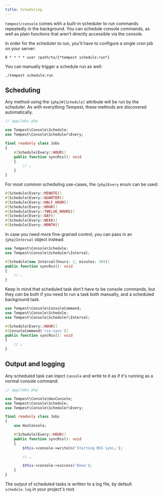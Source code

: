 ```yaml
---
title: Scheduling
---
```


`tempest/console` comes with a built-in scheduler to run commands repeatedly in the background. You can schedule console commands, as well as plain functions that aren't directly accessible via the console.

In order for the scheduler to run, you'll have to configure a single cron job on your server:

```
0 * * * * user /path/to/{*tempest schedule:run*}
```

You can manually trigger a schedule run as well:

```
./tempest schedule:run
```

## Scheduling

Any method using the `{php}#[Schedule]` attribute will be run by the scheduler. As with everything Tempest, these methods are discovered automatically.

```php
// app/Jobs.php

use Tempest\Console\Schedule;
use Tempest\Console\Scheduler\Every;

final readonly class Jobs
{
    #[Schedule(Every::HOUR)]
    public function syncRss(): void
    {
        // …
    }
}
```

For most common scheduling use-cases, the `{php}Every` enum can be used:

```php
#[Schedule(Every::MINUTE)]
#[Schedule(Every::QUARTER)]
#[Schedule(Every::HALF_HOUR)]
#[Schedule(Every::HOUR)]
#[Schedule(Every::TWELVE_HOURS)]
#[Schedule(Every::DAY)]
#[Schedule(Every::WEEK)]
#[Schedule(Every::MONTH)]
```

In case you need more fine-grained control, you can pass in an `{php}Interval` object instead:

```php
use Tempest\Console\Schedule;
use Tempest\Console\Scheduler\Interval;

#[Schedule(new Interval(hours: 2, minutes: 30))]
public function syncRss(): void
{
    // …
}
```

Keep in mind that scheduled task don't have to be console commands, but they _can_ be both if you need to run a task both manually, and a scheduled background task.

```php
use Tempest\Console\ConsoleCommand;
use Tempest\Console\Schedule;
use Tempest\Console\Scheduler\Interval;

#[Schedule(Every::HOUR)]
#[ConsoleCommand('rss:sync')]
public function syncRss(): void
{
    // …
}
```

## Output and logging

Any scheduled task can inject `Console` and write to it as if it's running as a normal console command:

```php
// app/Jobs.php

use Tempest\Console\HasConsole;
use Tempest\Console\Schedule;
use Tempest\Console\Scheduler\Every;

final readonly class Jobs
{
    use HasConsole;

    #[Schedule(Every::HOUR)]
    public function syncRss(): void
    {
        $this->console->writeln('Starting RSS sync…');

        // …

        $this->console->success('Done');
    }
}
```

The output of scheduled tasks is written to a log file, by default `schedule.log` in your project's root.
